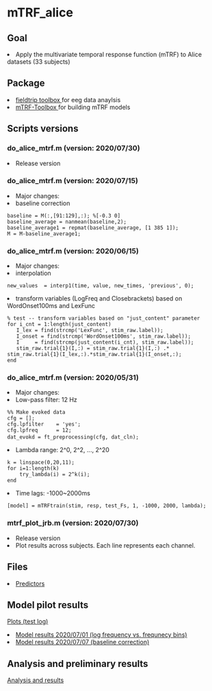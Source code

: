 # mTRF_alice

## Goal 
<li> Apply the multivariate temporal response function (mTRF) to Alice datasets (33 subjects)

## Package
<li> <a href= "http://www.fieldtriptoolbox.org/ "> fieldtrip toolbox  </a>for eeg data anaylsis </li>
<li> <a href= "https://www.mathworks.com/matlabcentral/fileexchange/74260-mtrf-toolbox "> mTRF-Toolbox  </a>for building mTRF models </li>
   
## Scripts versions
### do_alice_mtrf.m (version: 2020/07/30)
<li> Release version </li>

### do_alice_mtrf.m (version: 2020/07/15)
<li> Major changes: </li>
<li> baseline correction </li>
<pre><code>baseline = M(:,[91:129],:); %[-0.3 0]
baseline_average = nanmean(baseline,2);
baseline_average1 = repmat(baseline_average, [1 385 1]);
M = M-baseline_average1;</code></pre> 

### do_alice_mtrf.m (version: 2020/06/15)
<li> Major changes: </li>
<li> interpolation </li>
<pre><code>new_values  = interp1(time, value, new_times, 'previous', 0);</code></pre>
<li> transform variables (LogFreq and Closebrackets) based on WordOnset100ms and LexFunc </li>
<pre><code>% test -- transform variables based on "just_content" parameter
for i_cnt = 1:length(just_content)
   I_lex = find(strcmp('LexFunc', stim_raw.label));
   I_onset = find(strcmp('WordOnset100ms', stim_raw.label));
   I     = find(strcmp(just_content(i_cnt), stim_raw.label));
   stim_raw.trial{1}(I,:) = stim_raw.trial{1}(I,:) .* stim_raw.trial{1}(I_lex,:).*stim_raw.trial{1}(I_onset,:);
end</code></pre>

### do_alice_mtrf.m (version: 2020/05/31)
<li> Major changes: </li>
<li> Low-pass filter: 12 Hz </li>
<pre><code>%% Make evoked data
cfg = [];
cfg.lpfilter    = 'yes';
cfg.lpfreq      = 12;
dat_evokd = ft_preprocessing(cfg, dat_cln); </code> </pre>
<li> Lambda range: 2^0, 2^2, ..., 2^20 </li>
<pre><code>k = linspace(0,20,11);
for i=1:length(k)
    try_lambda(i) = 2^k(i);
end</code></pre>
<li> Time lags: -1000~2000ms </li>
<pre><code>[model] = mTRFtrain(stim, resp, test_Fs, 1, -1000, 2000, lambda);</code></pre>

### mtrf_plot_jrb.m  (version: 2020/07/30)
<li> Release version </li>
<li> Plot results across subjects. Each line represents each channel. </li>

## Files 
<li> <a href="https://umich.box.com/s/tw206e6kid6pj6og5vgsrkhdroihvlmb" > Predictors</a> </li>

## Model pilot results
<a href="https://docs.google.com/document/d/19UscK-aBd9DBrC2d08MNdrNf46zX557kOHEIKHxp_uQ/edit?usp=sharing" > Plots (test log)</a>
<li> <a href= "https://docs.google.com/presentation/d/1ksen6Z7AjV4sGlXhzdczhrRMcbfHzUM_n95v5T1ZtuY/edit?usp=sharing"> Model results 2020/07/01 (log frequency vs. frequnecy bins)</a> </li>
<li> <a href= "https://docs.google.com/presentation/d/1AyeqNDTFWX9w-bKPvfFp32O2WdFZSkCLJI9JxGzhxi8/edit?usp=sharing"> Model results 2020/07/07 (baseline correction)</a> </li>

## Analysis and preliminary results 
<a href="https://docs.google.com/document/d/18uYyKKKWDdwy63MBitztqVP91SU9sQGMuj_efAxRaYE/edit?usp=sharing"> Analysis and results </a>
